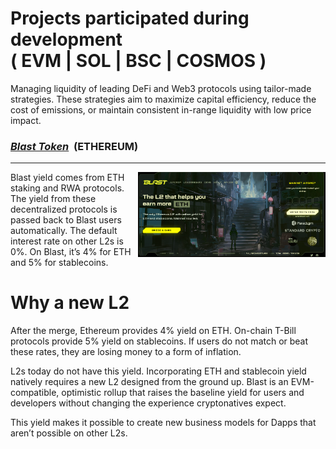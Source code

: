 # Projects participated during development<br /> ( EVM | SOL | BSC | COSMOS )

Managing liquidity of leading DeFi and Web3 protocols using tailor-made strategies. These strategies aim to maximize capital efficiency, reduce the cost of emissions, or maintain consistent in-range liquidity with low price impact.

<h3><u><strong><i>Blast Token</i></strong></u> &nbsp;(ETHEREUM)</h3>
<hr />

<img align="right" width="300px" src="/img/Blast.png">

Blast yield comes from ETH staking and RWA protocols. The yield from these decentralized protocols is passed back to Blast users automatically. The default interest rate on other L2s is 0%. On Blast, it’s 4% for ETH and 5% for stablecoins.


# Why a new L2
After the merge, Ethereum provides 4% yield on ETH. On-chain T-Bill protocols provide 5% yield on stablecoins. If users do not match or beat these rates, they are losing money to a form of inflation.

L2s today do not have this yield. Incorporating ETH and stablecoin yield natively requires a new L2 designed from the ground up. Blast is an EVM-compatible, optimistic rollup that raises the baseline yield for users and developers without changing the experience cryptonatives expect.

This yield makes it possible to create new business models for Dapps that aren’t possible on other L2s.
